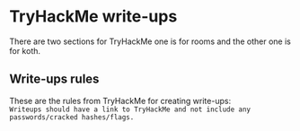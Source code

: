 # TryHackMe write-ups

There are two sections for TryHackMe one is for rooms and the other one is for koth.


## Write-ups rules
These are the rules from TryHackMe for creating write-ups:<br>
`Writeups should have a link to TryHackMe and not include any passwords/cracked hashes/flags.`